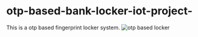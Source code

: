 # otp-based-bank-locker-iot-project-
This is a otp based fingerprint locker system.
![otp based locker](https://github.com/Vishwasgowdam/otp-based-bank-locker-iot-project-/assets/110159152/9bd5df3c-0e8a-4f4b-b29a-af386673d4b4)


